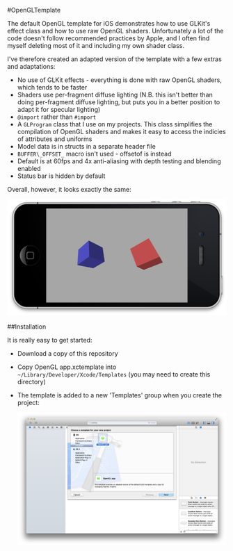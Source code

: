 #OpenGLTemplate

The default OpenGL template for iOS demonstrates how to use GLKit's effect class and how to use raw OpenGL shaders. Unfortunately a lot of the code doesn't follow recommended practices by Apple, and I often find myself deleting most of it and including my own shader class.

I've therefore created an adapted version of the template with a few extras and adaptations:

* No use of GLKit effects - everything is done with raw OpenGL shaders, which tends to be faster
* Shaders use per-fragment diffuse lighting (N.B. this isn't better than doing per-fragment diffuse lighting, but puts you in a better position to adapt it for specular lighting)
* `@import` rather than `#import`
* A `GLProgram` class that I use on my projects. This class simplifies the compilation of OpenGL shaders and makes it easy to access the indicies of attributes and uniforms
* Model data is in structs in a separate header file
* `BUFFER\_OFFSET_` macro isn't used - offsetof is instead
* Default is at 60fps and 4x anti-aliasing with depth testing and blending enabled
* Status bar is hidden by default

Overall, however, it looks exactly the same:

![Look, it's the same](screenshot.png)

##Installation

It is really easy to get started:

* Download a copy of this repository
* Copy OpenGL app.xctemplate into `~/Library/Developer/Xcode/Templates` (you may need to create this directory)
* The template is added to a new 'Templates' group when you create the project:
  
  ![Creation of project](creation.png)